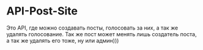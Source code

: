 # API-Post-Site
Это API, где можно создавать посты, голосовать за них, а так же удалять голосование. Так же пост может менять лишь создатель поста, а так же удалять его тоже, ну или админ)))
